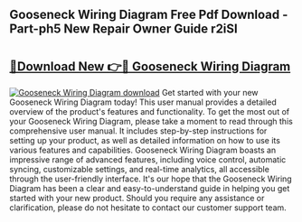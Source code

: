 ## Gooseneck Wiring Diagram Free Pdf Download - Part-ph5 New Repair Owner Guide r2iSI

# <h2><a href="http://dfies81.blite.top/?on=Gooseneck+Wiring+Diagram">🔗Download New 👉🔴 Gooseneck Wiring Diagram</a></h2>

[![Gooseneck Wiring Diagram download](https://i.imgur.com/lujVjoI.png)](http://dfies81.blite.top/?on=Gooseneck+Wiring+Diagram)
Get started with your new Gooseneck Wiring Diagram today! This user manual provides a detailed overview of the product's features and functionality. To get the most out of your Gooseneck Wiring Diagram, please take a moment to read through this comprehensive user manual. It includes step-by-step instructions for setting up your product, as well as detailed information on how to use its various features and capabilities. Gooseneck Wiring Diagram boasts an impressive range of advanced features, including voice control, automatic syncing, customizable settings, and real-time analytics, all accessible through the user-friendly interface. It's our hope that the Gooseneck Wiring Diagram has been a clear and easy-to-understand guide in helping you get started with your new product. Should you require any assistance or clarification, please do not hesitate to contact our customer support team.
